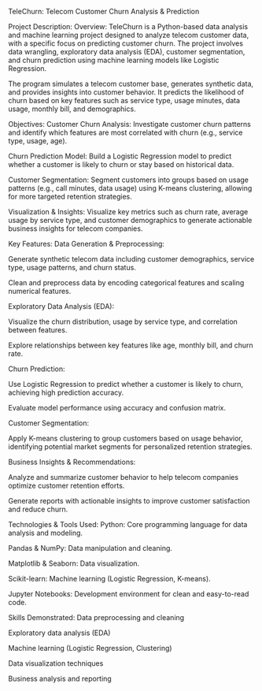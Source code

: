 TeleChurn: Telecom Customer Churn Analysis & Prediction

Project Description:
Overview:
TeleChurn is a Python-based data analysis and machine learning project designed to analyze telecom customer data, with a specific focus on predicting customer churn. The project involves data wrangling, exploratory data analysis (EDA), customer segmentation, and churn prediction using machine learning models like Logistic Regression.

The program simulates a telecom customer base, generates synthetic data, and provides insights into customer behavior. It predicts the likelihood of churn based on key features such as service type, usage minutes, data usage, monthly bill, and demographics.

Objectives:
Customer Churn Analysis:
Investigate customer churn patterns and identify which features are most correlated with churn (e.g., service type, usage, age).

Churn Prediction Model:
Build a Logistic Regression model to predict whether a customer is likely to churn or stay based on historical data.

Customer Segmentation:
Segment customers into groups based on usage patterns (e.g., call minutes, data usage) using K-means clustering, allowing for more targeted retention strategies.

Visualization & Insights:
Visualize key metrics such as churn rate, average usage by service type, and customer demographics to generate actionable business insights for telecom companies.

Key Features:
Data Generation & Preprocessing:

Generate synthetic telecom data including customer demographics, service type, usage patterns, and churn status.

Clean and preprocess data by encoding categorical features and scaling numerical features.

Exploratory Data Analysis (EDA):

Visualize the churn distribution, usage by service type, and correlation between features.

Explore relationships between key features like age, monthly bill, and churn rate.

Churn Prediction:

Use Logistic Regression to predict whether a customer is likely to churn, achieving high prediction accuracy.

Evaluate model performance using accuracy and confusion matrix.

Customer Segmentation:

Apply K-means clustering to group customers based on usage behavior, identifying potential market segments for personalized retention strategies.

Business Insights & Recommendations:

Analyze and summarize customer behavior to help telecom companies optimize customer retention efforts.

Generate reports with actionable insights to improve customer satisfaction and reduce churn.

Technologies & Tools Used:
Python: Core programming language for data analysis and modeling.

Pandas & NumPy: Data manipulation and cleaning.

Matplotlib & Seaborn: Data visualization.

Scikit-learn: Machine learning (Logistic Regression, K-means).

Jupyter Notebooks: Development environment for clean and easy-to-read code.

Skills Demonstrated:
Data preprocessing and cleaning

Exploratory data analysis (EDA)

Machine learning (Logistic Regression, Clustering)

Data visualization techniques

Business analysis and reporting
